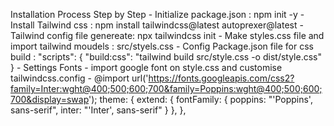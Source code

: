 Installation Process Step by Step
    - Initialize package.json :  npm init -y
    - Install Tailwind css : npm install tailwindcss@latest autoprexer@latest
    - Tailwind config file genereate: npx tailwindcss init
    - Make styles.css file and import tailwind moudels : src/styels.css
    - Config Package.json file for css build : 
            "scripts": {
                "build:css": "tailwind build src/style.css -o dist/style.css"
            } 
    - Settings Fonts - import google font on style.css and customise tailwindcss.config
        - @import url('https://fonts.googleapis.com/css2?family=Inter:wght@400;500;600;700&family=Poppins:wght@400;500;600;700&display=swap');
            theme: {
            extend: {
            fontFamily: {
                    poppins: "'Poppins', sans-serif",
                    inter: "'Inter', sans-serif"
                }
                },
            },